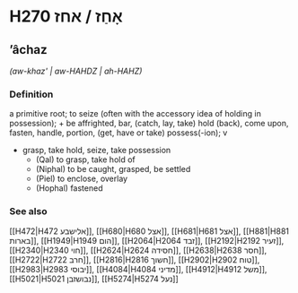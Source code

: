# H270 אָחַז / אחז

## ʼâchaz

_(aw-khaz' | aw-HAHDZ | ah-HAHZ)_

### Definition

a primitive root; to seize (often with the accessory idea of holding in possession); + be affrighted, bar, (catch, lay, take) hold (back), come upon, fasten, handle, portion, (get, have or take) possess(-ion); v

- grasp, take hold, seize, take possession
  - (Qal) to grasp, take hold of
  - (Niphal) to be caught, grasped, be settled
  - (Piel) to enclose, overlay
  - (Hophal) fastened

### See also

[[H472|H472 אלישבע]], [[H680|H680 אצל]], [[H681|H681 אצל]], [[H881|H881 בארות]], [[H1949|H1949 הום]], [[H2064|H2064 זבד]], [[H2192|H2192 זעיר]], [[H2340|H2340 חוי]], [[H2624|H2624 חסידה]], [[H2638|H2638 חסר]], [[H2722|H2722 חרב]], [[H2816|H2816 חשוך]], [[H2902|H2902 טוח]], [[H2983|H2983 יבוסי]], [[H4084|H4084 מדיני]], [[H4912|H4912 משל]], [[H5021|H5021 נבושזבן]], [[H5274|H5274 נעל]]

